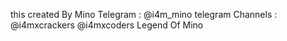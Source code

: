 this created By Mino
Telegram : @i4m_mino
telegram Channels : @i4mxcrackers   @i4mxcoders
Legend Of Mino
